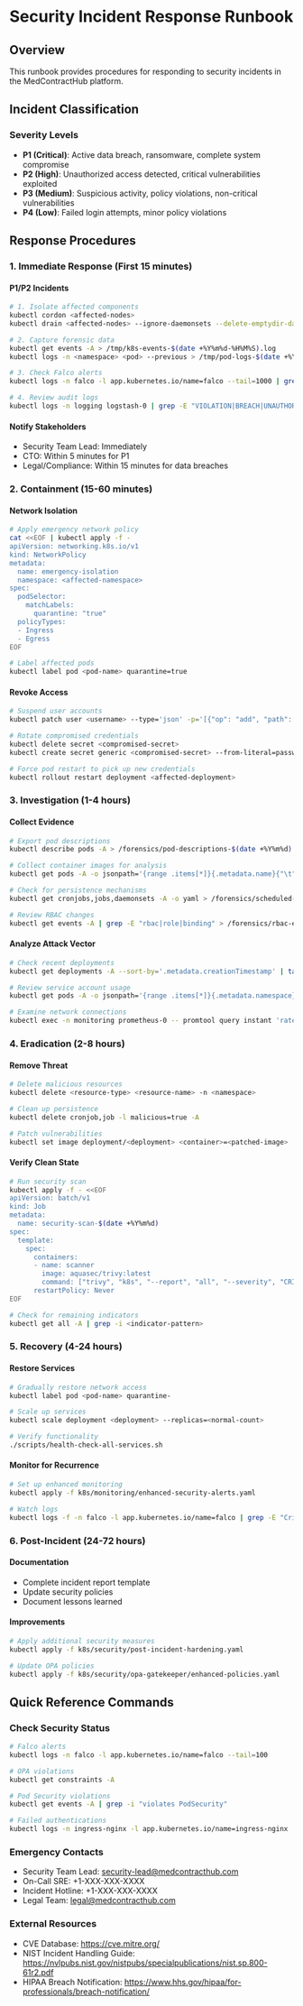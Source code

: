 # Security Incident Response Runbook

## Overview
This runbook provides procedures for responding to security incidents in the MedContractHub platform.

## Incident Classification

### Severity Levels
- **P1 (Critical)**: Active data breach, ransomware, complete system compromise
- **P2 (High)**: Unauthorized access detected, critical vulnerabilities exploited
- **P3 (Medium)**: Suspicious activity, policy violations, non-critical vulnerabilities
- **P4 (Low)**: Failed login attempts, minor policy violations

## Response Procedures

### 1. Immediate Response (First 15 minutes)

#### P1/P2 Incidents
```bash
# 1. Isolate affected components
kubectl cordon <affected-nodes>
kubectl drain <affected-nodes> --ignore-daemonsets --delete-emptydir-data

# 2. Capture forensic data
kubectl get events -A > /tmp/k8s-events-$(date +%Y%m%d-%H%M%S).log
kubectl logs -n <namespace> <pod> --previous > /tmp/pod-logs-$(date +%Y%m%d-%H%M%S).log

# 3. Check Falco alerts
kubectl logs -n falco -l app.kubernetes.io/name=falco --tail=1000 | grep -E "Critical|Warning"

# 4. Review audit logs
kubectl logs -n logging logstash-0 | grep -E "VIOLATION|BREACH|UNAUTHORIZED"
```

#### Notify Stakeholders
- Security Team Lead: Immediately
- CTO: Within 5 minutes for P1
- Legal/Compliance: Within 15 minutes for data breaches

### 2. Containment (15-60 minutes)

#### Network Isolation
```bash
# Apply emergency network policy
cat <<EOF | kubectl apply -f -
apiVersion: networking.k8s.io/v1
kind: NetworkPolicy
metadata:
  name: emergency-isolation
  namespace: <affected-namespace>
spec:
  podSelector:
    matchLabels:
      quarantine: "true"
  policyTypes:
  - Ingress
  - Egress
EOF

# Label affected pods
kubectl label pod <pod-name> quarantine=true
```

#### Revoke Access
```bash
# Suspend user accounts
kubectl patch user <username> --type='json' -p='[{"op": "add", "path": "/spec/suspended", "value": true}]'

# Rotate compromised credentials
kubectl delete secret <compromised-secret>
kubectl create secret generic <compromised-secret> --from-literal=password=$(openssl rand -base64 32)

# Force pod restart to pick up new credentials
kubectl rollout restart deployment <affected-deployment>
```

### 3. Investigation (1-4 hours)

#### Collect Evidence
```bash
# Export pod descriptions
kubectl describe pods -A > /forensics/pod-descriptions-$(date +%Y%m%d).txt

# Collect container images for analysis
kubectl get pods -A -o jsonpath='{range .items[*]}{.metadata.name}{"\t"}{.spec.containers[*].image}{"\n"}{end}' > /forensics/container-images.txt

# Check for persistence mechanisms
kubectl get cronjobs,jobs,daemonsets -A -o yaml > /forensics/scheduled-workloads.yaml

# Review RBAC changes
kubectl get events -A | grep -E "rbac|role|binding" > /forensics/rbac-events.log
```

#### Analyze Attack Vector
```bash
# Check recent deployments
kubectl get deployments -A --sort-by='.metadata.creationTimestamp' | tail -20

# Review service account usage
kubectl get pods -A -o jsonpath='{range .items[*]}{.metadata.namespace}{"\t"}{.metadata.name}{"\t"}{.spec.serviceAccount}{"\n"}{end}' | grep -v default

# Examine network connections
kubectl exec -n monitoring prometheus-0 -- promtool query instant 'rate(container_network_receive_bytes_total[5m]) > 1000000'
```

### 4. Eradication (2-8 hours)

#### Remove Threat
```bash
# Delete malicious resources
kubectl delete <resource-type> <resource-name> -n <namespace>

# Clean up persistence
kubectl delete cronjob,job -l malicious=true -A

# Patch vulnerabilities
kubectl set image deployment/<deployment> <container>=<patched-image>
```

#### Verify Clean State
```bash
# Run security scan
kubectl apply -f - <<EOF
apiVersion: batch/v1
kind: Job
metadata:
  name: security-scan-$(date +%Y%m%d)
spec:
  template:
    spec:
      containers:
      - name: scanner
        image: aquasec/trivy:latest
        command: ["trivy", "k8s", "--report", "all", "--severity", "CRITICAL,HIGH"]
      restartPolicy: Never
EOF

# Check for remaining indicators
kubectl get all -A | grep -i <indicator-pattern>
```

### 5. Recovery (4-24 hours)

#### Restore Services
```bash
# Gradually restore network access
kubectl label pod <pod-name> quarantine-

# Scale up services
kubectl scale deployment <deployment> --replicas=<normal-count>

# Verify functionality
./scripts/health-check-all-services.sh
```

#### Monitor for Recurrence
```bash
# Set up enhanced monitoring
kubectl apply -f k8s/monitoring/enhanced-security-alerts.yaml

# Watch logs
kubectl logs -f -n falco -l app.kubernetes.io/name=falco | grep -E "Critical|Warning"
```

### 6. Post-Incident (24-72 hours)

#### Documentation
- Complete incident report template
- Update security policies
- Document lessons learned

#### Improvements
```bash
# Apply additional security measures
kubectl apply -f k8s/security/post-incident-hardening.yaml

# Update OPA policies
kubectl apply -f k8s/security/opa-gatekeeper/enhanced-policies.yaml
```

## Quick Reference Commands

### Check Security Status
```bash
# Falco alerts
kubectl logs -n falco -l app.kubernetes.io/name=falco --tail=100

# OPA violations
kubectl get constraints -A

# Pod Security violations
kubectl get events -A | grep -i "violates PodSecurity"

# Failed authentications
kubectl logs -n ingress-nginx -l app.kubernetes.io/name=ingress-nginx | grep "401\|403"
```

### Emergency Contacts
- Security Team Lead: security-lead@medcontracthub.com
- On-Call SRE: +1-XXX-XXX-XXXX
- Incident Hotline: +1-XXX-XXX-XXXX
- Legal Team: legal@medcontracthub.com

### External Resources
- CVE Database: https://cve.mitre.org/
- NIST Incident Handling Guide: https://nvlpubs.nist.gov/nistpubs/specialpublications/nist.sp.800-61r2.pdf
- HIPAA Breach Notification: https://www.hhs.gov/hipaa/for-professionals/breach-notification/